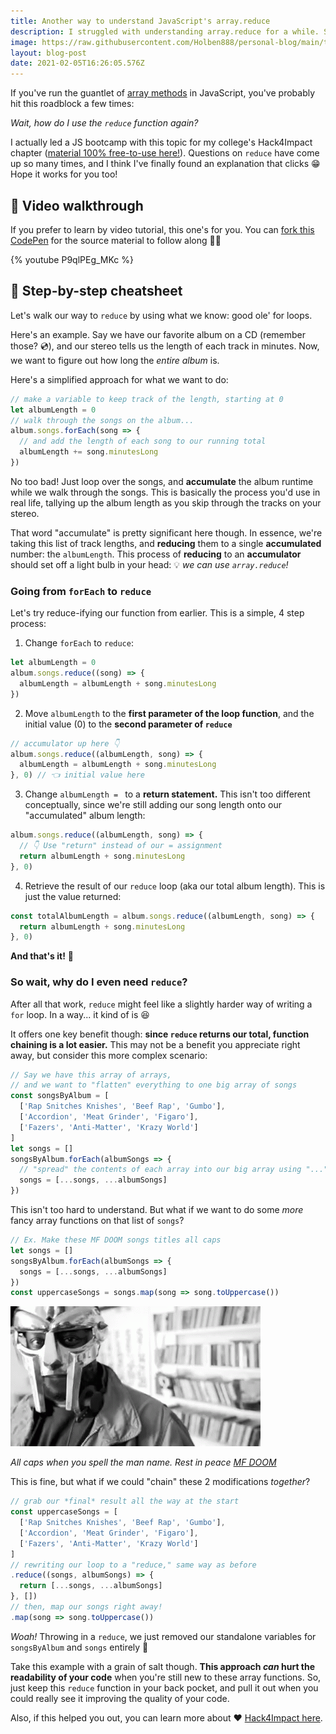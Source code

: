 ```yaml
---
title: Another way to understand JavaScript's array.reduce
description: I struggled with understanding array.reduce for a while. So I found my own way of explaining it that clicks 💡
image: https://raw.githubusercontent.com/Holben888/personal-blog/main/thinking-about-array-reduce/thumbnail.png
layout: blog-post
date: 2021-02-05T16:26:05.576Z
---
```


If you've run the guantlet of [array methods](https://developer.mozilla.org/en-US/docs/Web/JavaScript/Reference/Global_Objects/Array#instance_methods) in JavaScript, you've probably hit this roadblock a few times:

_Wait, how do I use the `reduce` function again?_

I actually led a JS bootcamp with this topic for my college's Hack4Impact chapter ([material 100% free-to-use here!](http://hack4impact.org/dev-bootcamp)). Questions on `reduce` have come up so many times, and I think I've finally found an explanation that clicks 😁 Hope it works for you too!

## 🎥 Video walkthrough

If you prefer to learn by video tutorial, this one's for you. You can [fork this CodePen](https://codepen.io/bholmesdev/pen/rXJpmr?editors=0010) for the source material to follow along 🏃‍♂️

{% youtube P9qlPEg_MKc %}

## 📝 Step-by-step cheatsheet

Let's walk our way to `reduce` by using what we know: good ole' for loops.

Here's an example. Say we have our favorite album on a CD (remember those? 💿), and our stereo tells us the length of each track in minutes. Now, we want to figure out how long the _entire album_ is.

Here's a simplified approach for what we want to do:

```js
// make a variable to keep track of the length, starting at 0
let albumLength = 0
// walk through the songs on the album...
album.songs.forEach(song => {
  // and add the length of each song to our running total
  albumLength += song.minutesLong
})
```

No too bad! Just loop over the songs, and **accumulate** the album runtime while we walk through the songs. This is basically the process you'd use in real life, tallying up the album length as you skip through the tracks on your stereo.

That word "accumulate" is pretty significant here though. In essence, we're taking this list of track lengths, and **reducing** them to a single **accumulated** number: the `albumLength`. This process of **reducing** to an **accumulator** should set off a light bulb in your head: 💡 _we can use `array.reduce`!_

### Going from `forEach` to `reduce`

Let's try reduce-ifying our function from earlier. This is a simple, 4 step process:

1. Change `forEach` to `reduce`:

```js
let albumLength = 0
album.songs.reduce((song) => {
  albumLength = albumLength + song.minutesLong
})
```

2. Move `albumLength` to the **first parameter of the loop function**, and the initial value (0) to the **second parameter of `reduce`**

```js
// accumulator up here 👇
album.songs.reduce((albumLength, song) => {
  albumLength = albumLength + song.minutesLong
}, 0) // 👈 initial value here
```

3. Change `albumLength = ` to a **return statement.** This isn't too different conceptually, since we're still adding our song length onto our "accumulated" album length:

```js
album.songs.reduce((albumLength, song) => {
  // 👇 Use "return" instead of our = assignment
  return albumLength + song.minutesLong
}, 0)
```

4. Retrieve the result of our `reduce` loop (aka our total album length). This is just the value returned:

```js
const totalAlbumLength = album.songs.reduce((albumLength, song) => {
  return albumLength + song.minutesLong
}, 0)
```

**And that's it!** 🎉

### So wait, why do I even need `reduce`?

After all that work, `reduce` might feel like a slightly harder way of writing a `for` loop. In a way... it kind of is 😆

It offers one key benefit though: **since `reduce` returns our total, function chaining is a lot easier.** This may not be a benefit you appreciate right away, but consider this more complex scenario:

```js
// Say we have this array of arrays,
// and we want to "flatten" everything to one big array of songs
const songsByAlbum = [
  ['Rap Snitches Knishes', 'Beef Rap', 'Gumbo'],
  ['Accordion', 'Meat Grinder', 'Figaro'],
  ['Fazers', 'Anti-Matter', 'Krazy World']
]
let songs = []
songsByAlbum.forEach(albumSongs => {
  // "spread" the contents of each array into our big array using "..."
  songs = [...songs, ...albumSongs]
})
```

This isn't too hard to understand. But what if we want to do some _more_ fancy array functions on that list of `songs`? 

```js
// Ex. Make these MF DOOM songs titles all caps
let songs = []
songsByAlbum.forEach(albumSongs => {
  songs = [...songs, ...albumSongs]
})
const uppercaseSongs = songs.map(song => song.toUppercase())
```

![MF DOOM giving finger guns](https://raw.githubusercontent.com/Holben888/personal-blog/main/thinking-about-array-reduce/mf-doom-finger-guns.gif)

_All caps when you spell the man name. Rest in peace [MF DOOM](https://open.spotify.com/artist/2pAWfrd7WFF3XhVt9GooDL?si=McgDfNnbTJK5yIdKB_EHGQ)_

This is fine, but what if we could "chain" these 2 modifications _together_?

```js
// grab our *final* result all the way at the start
const uppercaseSongs = [
  ['Rap Snitches Knishes', 'Beef Rap', 'Gumbo'],
  ['Accordion', 'Meat Grinder', 'Figaro'],
  ['Fazers', 'Anti-Matter', 'Krazy World']
]
// rewriting our loop to a "reduce," same way as before
.reduce((songs, albumSongs) => {
  return [...songs, ...albumSongs]
}, [])
// then, map our songs right away!
.map(song => song.toUppercase())
```

_Woah!_ Throwing in a `reduce`, we just removed our standalone variables for `songsByAlbum` and `songs` entirely 🤯

Take this example with a grain of salt though. **This approach _can_ hurt the readability of your code** when you're still new to these array functions. So, just keep this `reduce` function in your back pocket, and pull it out when you could really see it improving the quality of your code.

Also, if this helped you out, you can learn more about ❤️ [Hack4Impact here](https://hack4impact.org).

